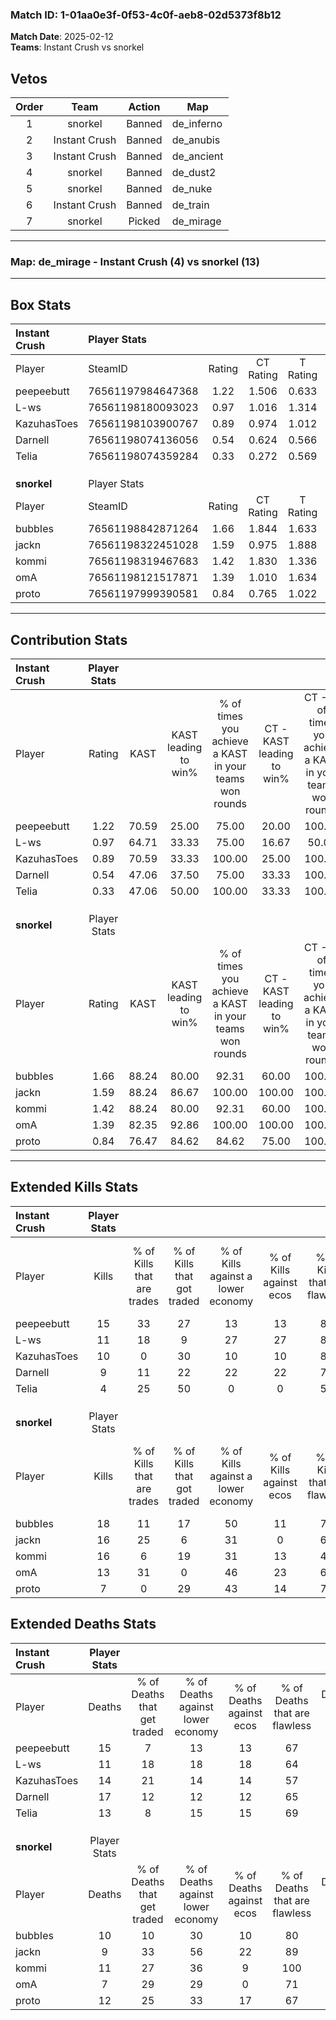 ### Match ID: 1-01aa0e3f-0f53-4c0f-aeb8-02d5373f8b12  
**Match Date**: 2025-02-12  
**Teams**: Instant Crush vs snorkel  

## Vetos  

| Order | Team | Action | Map |
| :---: | :--: | :----: | --- |
| 1 | snorkel | Banned | de_inferno |
| 2 | Instant Crush | Banned | de_anubis |
| 3 | Instant Crush | Banned | de_ancient |
| 4 | snorkel | Banned | de_dust2 |
| 5 | snorkel | Banned | de_nuke |
| 6 | Instant Crush | Banned | de_train |
| 7 | snorkel | Picked | de_mirage |

---  

### **Map**: de_mirage - Instant Crush (4) vs snorkel (13)  
---  

## Box Stats  

| **Instant Crush** | Player Stats      |        |           |          |       |       |       |         |        |      |     |
| :- | :- | :-: | :-: | :-: | :-: | :-: | :-: | :-: | :-: | :-: | :-: |
| Player            | SteamID           | Rating | CT Rating | T Rating | KAST  |  ADR  | Kills | Assists | Deaths | K/D  | HS% |
| peepeebutt        | 76561197984647368 |  1.22  |   1.506   |  0.633   | 70.59 | 99.9  |  15   |    5    |   15   | 1.00 | 46  |
| L-ws              | 76561198180093023 |  0.97  |   1.016   |  1.314   | 64.71 | 68.9  |  11   |    1    |   11   | 1.00 | 36  |
| KazuhasToes       | 76561198103900767 |  0.89  |   0.974   |  1.012   | 70.59 | 69.1  |  10   |    4    |   14   | 0.71 | 50  |
| Darnell           | 76561198074136056 |  0.54  |   0.624   |  0.566   | 47.06 | 65.3  |   9   |    1    |   17   | 0.53 | 88  |
| Telia             | 76561198074359284 |  0.33  |   0.272   |  0.569   | 47.06 | 34.2  |   4   |    3    |   13   | 0.31 | 75  |
|                   |                   |        |           |          |       |       |       |         |        |      |     |
|                   |                   |        |           |          |       |       |       |         |        |      |     |
|                   |                   |        |           |          |       |       |       |         |        |      |     |
| **snorkel**       | Player Stats      |        |           |          |       |       |       |         |        |      |     |
| Player            | SteamID           | Rating | CT Rating | T Rating | KAST  |  ADR  | Kills | Assists | Deaths | K/D  | HS% |
| bubbIes           | 76561198842871264 |  1.66  |   1.844   |  1.633   | 88.24 | 105.8 |  18   |    3    |   10   | 1.80 | 16  |
| jackn             | 76561198322451028 |  1.59  |   0.975   |  1.888   | 88.24 | 100.7 |  16   |    5    |   9    | 1.78 | 56  |
| kommi             | 76561198319467683 |  1.42  |   1.830   |  1.336   | 88.24 | 72.8  |  16   |    2    |   11   | 1.45 | 43  |
| omA               | 76561198121517871 |  1.39  |   1.010   |  1.634   | 82.35 | 84.9  |  13   |    2    |   7    | 1.86 | 61  |
| proto             | 76561197999390581 |  0.84  |   0.765   |  1.022   | 76.47 | 63.9  |   7   |    6    |   12   | 0.58 | 57  |
---  

## Contribution Stats  

| **Instant Crush** | Player Stats |       |                      |                                                        |                           |                                                             |                          |                                                            |
| :- | :-: | :-: | :-: | :-: | :-: | :-: | :-: | :-: |
| Player            |    Rating    | KAST  | KAST leading to win% | % of times you achieve a KAST in your teams won rounds | CT - KAST leading to win% | CT - % of times you achieve a KAST in your teams won rounds | T - KAST leading to win% | T - % of times you achieve a KAST in your teams won rounds |
| peepeebutt        |     1.22     | 70.59 |        25.00         |                         75.00                          |           20.00           |                           100.00                            |          50.00           |                           50.00                            |
| L-ws              |     0.97     | 64.71 |        33.33         |                         75.00                          |           16.67           |                            50.00                            |          66.67           |                           100.00                           |
| KazuhasToes       |     0.89     | 70.59 |        33.33         |                         100.00                         |           25.00           |                           100.00                            |          50.00           |                           100.00                           |
| Darnell           |     0.54     | 47.06 |        37.50         |                         75.00                          |           33.33           |                           100.00                            |          50.00           |                           50.00                            |
| Telia             |     0.33     | 47.06 |        50.00         |                         100.00                         |           33.33           |                           100.00                            |          100.00          |                           100.00                           |
|                   |              |       |                      |                                                        |                           |                                                             |                          |                                                            |
|                   |              |       |                      |                                                        |                           |                                                             |                          |                                                            |
|                   |              |       |                      |                                                        |                           |                                                             |                          |                                                            |
| **snorkel**       | Player Stats |       |                      |                                                        |                           |                                                             |                          |                                                            |
| Player            |    Rating    | KAST  | KAST leading to win% | % of times you achieve a KAST in your teams won rounds | CT - KAST leading to win% | CT - % of times you achieve a KAST in your teams won rounds | T - KAST leading to win% | T - % of times you achieve a KAST in your teams won rounds |
| bubbIes           |     1.66     | 88.24 |        80.00         |                         92.31                          |           60.00           |                           100.00                            |          90.00           |                           90.00                            |
| jackn             |     1.59     | 88.24 |        86.67         |                         100.00                         |          100.00           |                           100.00                            |          83.33           |                           100.00                           |
| kommi             |     1.42     | 88.24 |        80.00         |                         92.31                          |           60.00           |                           100.00                            |          90.00           |                           90.00                            |
| omA               |     1.39     | 82.35 |        92.86         |                         100.00                         |          100.00           |                           100.00                            |          90.91           |                           100.00                           |
| proto             |     0.84     | 76.47 |        84.62         |                         84.62                          |           75.00           |                           100.00                            |          88.89           |                           80.00                            |
---  

## Extended Kills Stats  

| **Instant Crush** | Player Stats |                            |                            |                                    |                         |                              |                                 |                                       |                    |           |
| :- | :-: | :-: | :-: | :-: | :-: | :-: | :-: | :-: | :-: | :-: |
| Player            |    Kills     | % of Kills that are trades | % of Kills that got traded | % of Kills against a lower economy | % of Kills against ecos | % of Kills that are flawless | % of Kills that are close duels | % of Kills that are assisted by flash | Pistol Round Kills | AWP Kills |
| peepeebutt        |      15      |             33             |             27             |                 13                 |           13            |              80              |               13                |                   0                   |         2          |     3     |
| L-ws              |      11      |             18             |             9              |                 27                 |           27            |              82              |                0                |                   0                   |         3          |     3     |
| KazuhasToes       |      10      |             0              |             30             |                 10                 |           10            |              80              |                0                |                   0                   |         1          |     0     |
| Darnell           |      9       |             11             |             22             |                 22                 |           22            |              78              |                0                |                   0                   |         0          |     0     |
| Telia             |      4       |             25             |             50             |                 0                  |            0            |              50              |                0                |                   0                   |         2          |     0     |
|                   |              |                            |                            |                                    |                         |                              |                                 |                                       |                    |           |
|                   |              |                            |                            |                                    |                         |                              |                                 |                                       |                    |           |
|                   |              |                            |                            |                                    |                         |                              |                                 |                                       |                    |           |
| **snorkel**       | Player Stats |                            |                            |                                    |                         |                              |                                 |                                       |                    |           |
| Player            |    Kills     | % of Kills that are trades | % of Kills that got traded | % of Kills against a lower economy | % of Kills against ecos | % of Kills that are flawless | % of Kills that are close duels | % of Kills that are assisted by flash | Pistol Round Kills | AWP Kills |
| bubbIes           |      18      |             11             |             17             |                 50                 |           11            |              72              |                6                |                   6                   |         1          |    11     |
| jackn             |      16      |             25             |             6              |                 31                 |            0            |              69              |                6                |                   0                   |         1          |     0     |
| kommi             |      16      |             6              |             19             |                 31                 |           13            |              44              |               13                |                   0                   |         5          |     0     |
| omA               |      13      |             31             |             0              |                 46                 |           23            |              62              |                8                |                   8                   |         0          |     0     |
| proto             |      7       |             0              |             29             |                 43                 |           14            |              71              |                0                |                   0                   |         0          |     0     |
## Extended Deaths Stats  

| **Instant Crush** | Player Stats |                             |                                   |                          |                               |                            |                           |               |
| :- | :-: | :-: | :-: | :-: | :-: | :-: | :-: | :-: |
| Player            |    Deaths    | % of Deaths that get traded | % of Deaths against lower economy | % of Deaths against ecos | % of Deaths that are flawless | % of Deaths that are close | % of Deaths while blinded | Deaths to AWP |
| peepeebutt        |      15      |              7              |                13                 |            13            |              67               |             7              |             0             |       2       |
| L-ws              |      11      |             18              |                18                 |            18            |              64               |             18             |             9             |       0       |
| KazuhasToes       |      14      |             21              |                14                 |            14            |              57               |             0              |             7             |       3       |
| Darnell           |      17      |             12              |                12                 |            12            |              65               |             6              |             0             |       3       |
| Telia             |      13      |              8              |                15                 |            15            |              69               |             8              |             0             |       3       |
|                   |              |                             |                                   |                          |                               |                            |                           |               |
|                   |              |                             |                                   |                          |                               |                            |                           |               |
|                   |              |                             |                                   |                          |                               |                            |                           |               |
| **snorkel**       | Player Stats |                             |                                   |                          |                               |                            |                           |               |
| Player            |    Deaths    | % of Deaths that get traded | % of Deaths against lower economy | % of Deaths against ecos | % of Deaths that are flawless | % of Deaths that are close | % of Deaths while blinded | Deaths to AWP |
| bubbIes           |      10      |             10              |                30                 |            10            |              80               |             0              |             0             |       2       |
| jackn             |      9       |             33              |                56                 |            22            |              89               |             11             |             0             |       1       |
| kommi             |      11      |             27              |                36                 |            9             |              100              |             0              |             0             |       2       |
| omA               |      7       |             29              |                29                 |            0             |              71               |             0              |             0             |       0       |
| proto             |      12      |             25              |                33                 |            17            |              67               |             8              |             0             |       1       |

